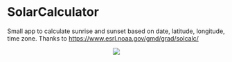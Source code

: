 # SolarCalculator
Small app to calculate sunrise and sunset based on date, latitude, longitude, time zone.
Thanks to https://www.esrl.noaa.gov/gmd/grad/solcalc/

<p align="center">
	<img src="https://i.imgur.com/uYycvh5.png" />
</p>
